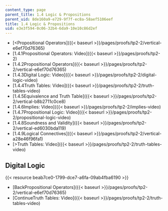 ```yaml
---
content_type: page
parent_title: 1.4 Logic & Propositions
parent_uid: 8de160a9-e729-9f7f-ec8a-58aef5106eef
title: 1.4 Logic & Propositions
uid: e3e3f594-0c06-32b4-6da9-10e10c86d2ef
---
```


*   [\<Propositional Operators]({{< baseurl >}}/pages/proofs/tp2-2/vertical-e6ef70d76365)
*   [1.4.1Propositional Operators: Video]({{< baseurl >}}/pages/proofs/tp2-2)
*   [1.4.2Propositional Operators]({{< baseurl >}}/pages/proofs/tp2-2/vertical-e6ef70d76365)
*   [1.4.3Digital Logic: Video]({{< baseurl >}}/pages/proofs/tp2-2/digital-logic-video)
*   [1.4.4Truth Tables: Video]({{< baseurl >}}/pages/proofs/tp2-2/truth-tables-video)
*   [1.4.5Equivalence and Truth Table]({{< baseurl >}}/pages/proofs/tp2-2/vertical-b8b2711c0ce8)
*   [1.4.6Implies: Video]({{< baseurl >}}/pages/proofs/tp2-2/implies-video)
*   [1.4.7Propositional Logic: Video]({{< baseurl >}}/pages/proofs/tp2-2/propositional-logic-video)
*   [1.4.8Soundness and Validity]({{< baseurl >}}/pages/proofs/tp2-2/vertical-ed6030bda119)
*   [1.4.9Logical Connectives]({{< baseurl >}}/pages/proofs/tp2-2/vertical-a28e46f96fa1)
*   [\>Truth Tables: Video]({{< baseurl >}}/pages/proofs/tp2-2/truth-tables-video)

Digital Logic
-------------

{{< resource beab7ce0-1799-dce7-a6fa-09ab4fba6190 >}}

*   [BackPropositional Operators]({{< baseurl >}}/pages/proofs/tp2-2/vertical-e6ef70d76365)
*   [ContinueTruth Tables: Video]({{< baseurl >}}/pages/proofs/tp2-2/truth-tables-video)